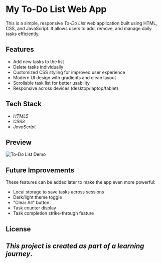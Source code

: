 
#  My To-Do List Web App

This is a simple, responsive *To-Do List* web application built using HTML, CSS, and JavaScript. It allows users to add, remove, and manage daily tasks efficiently. 



##  Features

-  Add new tasks to the list
-  Delete tasks individually
-  Customized CSS styling for improved user experience
-  Modern UI design with gradients and clean layout
-  Scrollable task list for better usability
-  Responsive across devices (desktop/laptop/tablet)



##  Tech Stack

- *HTML5*
- *CSS3*
- *JavaScript*



## Preview

![To-Do List Demo ](https://github.com/user-attachments/assets/0fb0a43f-c9ed-4aed-b012-b271a2c12527)




## Future Improvements

These features can be added later to make the app even more powerful:
- Local storage to save tasks across sessions
- Dark/light theme toggle
- "Clear All" button
- Task counter display
- Task completion strike-through feature





##  License

*This project is created as part of a learning journey*.
---
